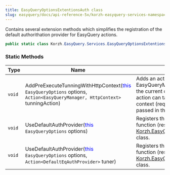 ```yaml
---
title: EasyQueryOptionsExtentionsAuth class
slug: easyquery/docs/api-reference-5x/korzh-easyquery-services-namespace/easyqueryoptionsextentionsauth-class
---
```



Contains several extension methods which simplifies the registration  of the default authorithation provider for EasyQuery actions.
```csharp
public static class Korzh.EasyQuery.Services.EasyQueryOptionsExtentionsAuth

```

### Static Methods

| Type | Name | Description | 
| --- | --- | --- | 
| `void` | AddPreExecuteTunningWithHttpContext(<span style='color: blue'>this</span> `EasyQueryOptions` options, `Action<EasyQueryManager, HttpContext>` tunningAction) | Adds an action which allows to tune EasyQueryManager (e.g. add some conditions to the current query) before query execution.  This action can take into the account the current HTTP context (request parameters, current user) passed in the parameter. | 
| `void` | UseDefaultAuthProvider(<span style='color: blue'>this</span> `EasyQueryOptions` options) | Registers the defaul authentication provider - a function (resolver)  that returns and instance of [Korzh.EasyQuery.Services.DefaultEqAuthProvider](/api-reference-5x/korzh-easyquery-services-namespace/defaulteqauthprovider-class) class. | 
| `void` | UseDefaultAuthProvider(<span style='color: blue'>this</span> `EasyQueryOptions` options, `Action<DefaultEqAuthProvider>` tuner) | Registers the defaul authentication provider - a function (resolver)  that returns and instance of [Korzh.EasyQuery.Services.DefaultEqAuthProvider](/api-reference-5x/korzh-easyquery-services-namespace/defaulteqauthprovider-class) class. |